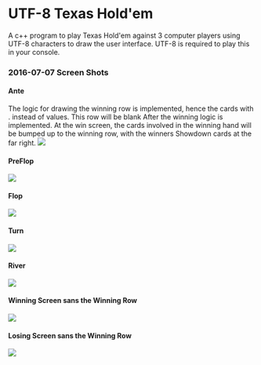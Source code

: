 # UTF-8 Texas Hold'em
A c++ program to play Texas Hold'em against 3 computer players using UTF-8 characters to
draw the user interface. UTF-8 is required to play this in your console.

### 2016-07-07 Screen Shots
#### Ante
The logic for drawing the winning row is implemented, hence the cards with . instead of values. This row will be blank After the winning logic is implemented. At the win screen, the cards involved in the winning hand will be bumped up to the winning row, with the winners Showdown cards at the far right.
![](screenshots/2016-07-07_GameStart.png)  

#### PreFlop
![](screenshots/2016-07-07_PreFlop.png)

#### Flop
![](screenshots/2016-07-07_Flop.png)

#### Turn
![](screenshots/2016-07-07_Turn.png)

#### River
![](screenshots/2016-07-07_River.png)

#### Winning Screen sans the Winning Row
![](screenshots/2016-07-07_WinScreen_SansWinningRow.png)

#### Losing Screen sans the Winning Row
![](screenshots/2016-07-07_LoseScreen_SansWinningRow.png)

